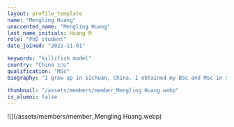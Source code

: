 ```yaml
---
layout: profile_template
name: "Mengling Huang"
unaccented_name: "Mengling Huang"
last_name_initials: Huang M
role: "PhD student"
date_joined: "2022-11-01"

keywords: "killifish model"
country: "China 🇨🇳"
qualification: "MSc"
biography: "I grew up in Sichuan, China. I obtained my BSc and MSc in Shanghai Jiao Tong University. During my bachelor and masterâ€™s study, I spent much time working with zebrafish. And my master project was focused on the role of transcription factors during hematopoietic development. In November 2022, I joined Marcoâ€™s group as a CSC-scholarship PhD student, mainly working on establishing a senescence reporter killifish model. In my spare time I like to paint and play video games."

thumbnail: "/assets/members/member_Mengling Huang.webp"
is_alumni: false
---
```


 ![](/assets/members/member_Mengling Huang.webp)

 
